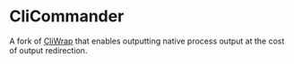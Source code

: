 # CliCommander

A fork of [CliWrap](https://github.com/Tyrrrz/CliWrap) that enables outputting native process output at the cost of output redirection.